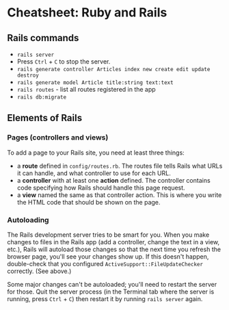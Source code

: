 # Cheatsheet: Ruby and Rails


## Rails commands

  * `rails server`
  * Press `Ctrl` + `C` to stop the server.
  * `rails generate controller Articles index new create edit update destroy`
  * `rails generate model Article title:string text:text`
  * `rails routes` - list all routes registered in the app
  * `rails db:migrate`


## Elements of Rails

### Pages (controllers and views)

To add a page to your Rails site, you need at least three things:

  * a **route** defined in `config/routes.rb`. The routes file tells Rails what URLs it can handle, and what controller to use for each URL.
  * a **controller** with at least one **action** defined. The controller contains code specifying how Rails should handle this page request.
  * a **view** named the same as that controller action. This is where you write the HTML code that should be shown on the page.


### Autoloading

The Rails development server tries to be smart for you. When you make changes to files in the Rails app (add a controller, change the text in a view, etc.), Rails will autoload those changes so that the next time you refresh the browser page, you'll see your changes show up. If this doesn't happen, double-check that you configured `ActiveSupport::FileUpdateChecker` correctly. (See above.)

Some major changes can't be autoloaded; you'll need to restart the server for those. Quit the server process (in the Terminal tab where the server is running, press `Ctrl` + `C`) then restart it by running `rails server` again.
